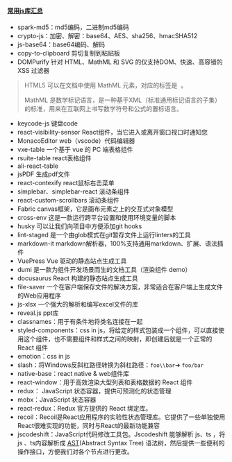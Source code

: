 #### [常用js库汇总](https://github.com/MrXujiang/frontend-developer-roadmap)

- spark-md5：md5编码，二进制md5编码
- crypto-js：加密、解密：base64、AES、sha256、hmacSHA512
- js-base64：base64编码、解码
- copy-to-clipboard   剪切复制到粘贴板
- DOMPurify  针对 HTML、MathML 和 SVG 的仅支持DOM、快速、高容错的 XSS 过滤器

> HTML5 可以在文档中使用 MathML 元素，对应的标签是 <math>...</math> 。
>
> MathML 是数学标记语言，是一种基于XML（标准通用标记语言的子集）的标准，用来在互联网上书写数学符号和公式的置标语言。

- keycode-js  键盘code
- react-visibility-sensor  React组件，当它进入或离开窗口视口时通知您  
- MonacoEditor   web（vscode）代码编辑器
- vxe-table  一个基于 vue 的 PC 端表格组件
- rsuite-table  react表格组件
- ali-react-table
- jsPDF  生成pdf文件
- react-contexify  react鼠标右击菜单
- simplebar、simplebar-react  滚动条组件
- react-custom-scrollbars  滚动条组件
- Fabric  canvas框架，它是画布元素之上的交互式对象模型
- cross-env 这是一款运行跨平台设置和使用环境变量的脚本
- husky 可以让我们向项目中方便添加git hooks
- lint-staged 是一个由glob模式在git暂存文件上运行linters的工具
- markdown-it  markdown解析器，100%支持通用markdown、扩展、语法插件
- VuePress  Vue 驱动的静态站点生成工具  
- dumi  是一款为组件开发场景而生的文档工具（渲染组件 demo）
- docusaurus  React 构建的静态站点生成工具  
- file-saver  一个在客户端保存文件的解决方案，非常适合在客户端上生成文件的Web应用程序
- js-xlsx  一个强大的解析和编写excel文件的库
- reveal.js  ppt库
- classnames：用于有条件地将类名连接在一起
- styled-components：css in js，将给定的样式包装成一个组件，可以直接使用这个组件，也不需要组件和样式之间的映射，即创建后就是一个正常的React 组件
- emotion：css in js
- slash：将Windows反斜杠路径转换为斜杠路径：`foo\\bar`➔ `foo/bar`
- native-base：react native & web组件库
- react-window：用于高效渲染大型列表和表格数据的 React 组件
- redux： JavaScript 状态容器，提供可预测化的状态管理
- mobx：JavaScript 状态容器
- react-redux：Redux 官方提供的 React 绑定库。
- recoil：Recoil是React应用程序的实验性状态管理库。它提供了一些单独使用React很难实现的功能，同时与React的最新功能兼容
- jscodeshift：JavaScript代码修改工具包。Jscodeshift 能够解析 js、ts ，将 js 、ts内容解析成 [AST](https://link.zhihu.com/?target=https%3A//astexplorer.net/)(Abstract Syntax Tree) 语法树，然后提供一些便利的操作接口，方便我们对各个节点进行更改。
